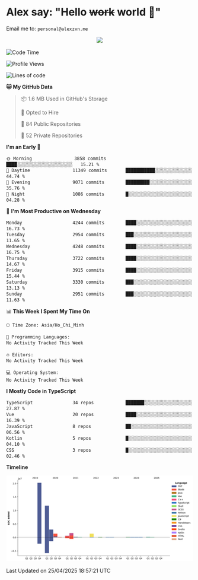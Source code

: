 # Alex say: "Hello ~~work~~ world 🐾"
Email me to: `personal@alexzvn.me`


<p align=center>
  <a href="https://skillicons.dev">
    <img src="https://skillicons.dev/icons?i=ts,js,php,nodejs,bun,vue,nuxt,react,svelte,tauri,laravel,rust,mongodb,docker,electron,redis,rabbitmq,tailwind,git,cloudflare,elysia,mysql,nginx,rollupjs,sentry,ubuntu,yarn,html,css,vite" />
  </a>
</p>

<!--START_SECTION:waka-->
![Code Time](http://img.shields.io/badge/Code%20Time-1%2C066%20hrs%2055%20mins-blue)

![Profile Views](http://img.shields.io/badge/Profile%20Views-0-blue)

![Lines of code](https://img.shields.io/badge/From%20Hello%20World%20I%27ve%20Written-40.8%20million%20lines%20of%20code-blue)

**🐱 My GitHub Data** 

> 📦 1.6 MB Used in GitHub's Storage 
 > 
> 💼 Opted to Hire
 > 
> 📜 84 Public Repositories 
 > 
> 🔑 52 Private Repositories 
 > 
**I'm an Early 🐤** 

```text
🌞 Morning                3858 commits        ████░░░░░░░░░░░░░░░░░░░░░   15.21 % 
🌆 Daytime                11349 commits       ███████████░░░░░░░░░░░░░░   44.74 % 
🌃 Evening                9071 commits        █████████░░░░░░░░░░░░░░░░   35.76 % 
🌙 Night                  1086 commits        █░░░░░░░░░░░░░░░░░░░░░░░░   04.28 % 
```
📅 **I'm Most Productive on Wednesday** 

```text
Monday                   4244 commits        ████░░░░░░░░░░░░░░░░░░░░░   16.73 % 
Tuesday                  2954 commits        ███░░░░░░░░░░░░░░░░░░░░░░   11.65 % 
Wednesday                4248 commits        ████░░░░░░░░░░░░░░░░░░░░░   16.75 % 
Thursday                 3722 commits        ████░░░░░░░░░░░░░░░░░░░░░   14.67 % 
Friday                   3915 commits        ████░░░░░░░░░░░░░░░░░░░░░   15.44 % 
Saturday                 3330 commits        ███░░░░░░░░░░░░░░░░░░░░░░   13.13 % 
Sunday                   2951 commits        ███░░░░░░░░░░░░░░░░░░░░░░   11.63 % 
```


📊 **This Week I Spent My Time On** 

```text
🕑︎ Time Zone: Asia/Ho_Chi_Minh

💬 Programming Languages: 
No Activity Tracked This Week

🔥 Editors: 
No Activity Tracked This Week

💻 Operating System: 
No Activity Tracked This Week
```

**I Mostly Code in TypeScript** 

```text
TypeScript               34 repos            ███████░░░░░░░░░░░░░░░░░░   27.87 % 
Vue                      20 repos            ████░░░░░░░░░░░░░░░░░░░░░   16.39 % 
JavaScript               8 repos             ██░░░░░░░░░░░░░░░░░░░░░░░   06.56 % 
Kotlin                   5 repos             █░░░░░░░░░░░░░░░░░░░░░░░░   04.10 % 
CSS                      3 repos             █░░░░░░░░░░░░░░░░░░░░░░░░   02.46 % 
```



**Timeline**

![Lines of Code chart](https://raw.githubusercontent.com/alexzvn/alexzvn/main/assets/bar_graph.png)


 Last Updated on 25/04/2025 18:57:21 UTC
<!--END_SECTION:waka-->
